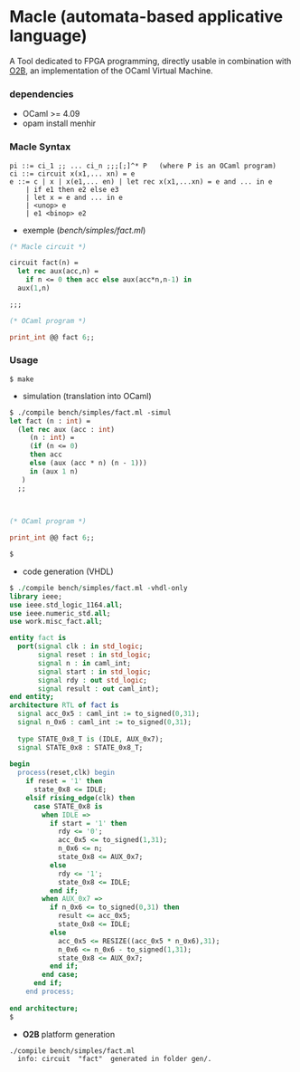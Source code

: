 # Macle (automata-based applicative language)

A Tool dedicated to FPGA programming, directly usable in combination with [O2B](https://github.com/jserot/O2B), an implementation of the OCaml Virtual Machine.

### dependencies

- OCaml >= 4.09
- opam install menhir

### Macle Syntax

```
pi ::= ci_1 ;; ... ci_n ;;;[;]^* P   (where P is an OCaml program)
ci ::= circuit x(x1,... xn) = e 
e ::= c | x | x(e1,... en) | let rec x(x1,...xn) = e and ... in e
    | if e1 then e2 else e3
    | let x = e and ... in e
    | <unop> e
    | e1 <binop> e2
```
- exemple (*bench/simples/fact.ml*) 

```ocaml
(* Macle circuit *)

circuit fact(n) = 
  let rec aux(acc,n) = 
    if n <= 0 then acc else aux(acc*n,n-1) in 
  aux(1,n)

;;; 

(* OCaml program *)

print_int @@ fact 6;;
```

### Usage

```
$ make
```

- simulation (translation into OCaml)

```ocaml
$ ./compile bench/simples/fact.ml -simul
let fact (n : int) =
  (let rec aux (acc : int)
     (n : int) =
     (if (n <= 0)
     then acc
     else (aux (acc * n) (n - 1)))
     in (aux 1 n)
   )
  ;;
  
 

(* OCaml program *)

print_int @@ fact 6;;

$
```

- code generation (VHDL)

```vhdl
$ ./compile bench/simples/fact.ml -vhdl-only
library ieee;
use ieee.std_logic_1164.all;
use ieee.numeric_std.all;
use work.misc_fact.all;

entity fact is
  port(signal clk : in std_logic;
       signal reset : in std_logic;
       signal n : in caml_int;
       signal start : in std_logic;
       signal rdy : out std_logic;
       signal result : out caml_int);
end entity;
architecture RTL of fact is
  signal acc_0x5 : caml_int := to_signed(0,31);
  signal n_0x6 : caml_int := to_signed(0,31);
  
  type STATE_0x8_T is (IDLE, AUX_0x7);
  signal STATE_0x8 : STATE_0x8_T;
  
begin
  process(reset,clk) begin
    if reset = '1' then
      state_0x8 <= IDLE;
    elsif rising_edge(clk) then
      case STATE_0x8 is
        when IDLE =>
          if start = '1' then
            rdy <= '0';
            acc_0x5 <= to_signed(1,31);
            n_0x6 <= n;
            state_0x8 <= AUX_0x7;
          else
            rdy <= '1';
            state_0x8 <= IDLE;
          end if;
        when AUX_0x7 =>
          if n_0x6 <= to_signed(0,31) then
            result <= acc_0x5;
            state_0x8 <= IDLE;
          else
            acc_0x5 <= RESIZE((acc_0x5 * n_0x6),31);
            n_0x6 <= n_0x6 - to_signed(1,31);
            state_0x8 <= AUX_0x7;
          end if;
        end case;
      end if;
    end process;
  
end architecture;
$
```

- **O2B** platform generation

```
./compile bench/simples/fact.ml
  info: circuit  "fact"  generated in folder gen/.
```
